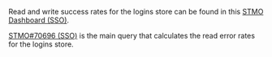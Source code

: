 Read and write success rates for the logins store can be found in this [STMO Dashboard (SSO)](https://sql.telemetry.mozilla.org/dashboard/fenix-logins-and-places-performance-metrics?p_org_mozilla_fenix=org_mozilla_firefox).

[STMO#70696 (SSO)](https://sql.telemetry.mozilla.org/queries/70696?p_org_mozilla_fenix=org_mozilla_firefox#177923) is the main query that calculates the read error rates for the logins store.
